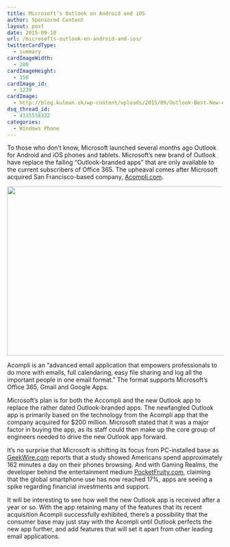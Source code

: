 ```yaml
---
title: Microsoft’s Outlook on Android and iOS
author: Sponsored Content
layout: post
date: 2015-09-10
url: /microsofts-outlook-on-android-and-ios/
twitterCardType:
  - summary
cardImageWidth:
  - 280
cardImageHeight:
  - 150
cardImage_id:
  - 1239
cardImage:
  - http://blog.kulman.sk/wp-content/uploads/2015/09/Outlook-Best-New-Apps.png
dsq_thread_id:
  - 4115558332
categories:
  - Windows Phone
---
```

To those who don’t know, Microsoft launched several months ago Outlook for Android and iOS phones and tablets. Microsoft’s new brand of Outlook have replace the failing “Outlook-branded apps” that are only available to the current subscribers of Office 365. The upheaval comes after Microsoft acquired San Francisco-based company, [Acompli.com][1]. 

[<img src="http://blog.kulman.sk/wp-content/uploads/2015/09/Outlook-Best-New-Apps-1024x512.png" alt="" width="788" height="394" class="alignnone size-large wp-image-1239" />][2]

Acompli is an “advanced email application that empowers professionals to do more with emails, full calendaring, easy file sharing and log all the important people in one email format.” The format supports Microsoft’s Office 365, Gmail and Google Apps.

Microsoft’s plan is for both the Accompli and the new Outlook app to replace the rather dated Outlook-branded apps. The newfangled Outlook app is primarily based on the technology from the Acompli app that the company acquired for $200 million. Microsoft stated that it was a major factor in buying the app, as its staff could then make up the core group of engineers needed to drive the new Outlook app forward. 

It’s no surprise that Microsoft is shifting its focus from PC-installed base as [GeekWire.com][3] reports that a study showed Americans spend approximately 162 minutes a day on their phones browsing. And with Gaming Realms, the developer behind the entertainment medium [PocketFruity.com][4], claiming that the global smartphone use has now reached 17%, apps are seeing a spike regarding financial investments and support.

It will be interesting to see how well the new Outlook app is received after a year or so. With the app retaining many of the features that its recent acquisition Acompli successfully exhibited, there’s a possibility that the consumer base may just stay with the Acompli until Outlook perfects the new app further, and add features that will set it apart from other leading email applications.

 [1]: https://www.acompli.com/
 [2]: http://blog.kulman.sk/wp-content/uploads/2015/09/Outlook-Best-New-Apps.png
 [3]: http://www.geekwire.com/2014/flurry-report-mobile-phones-162-minutes/
 [4]: https://www.pocketfruity.com/casino
